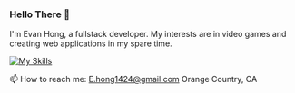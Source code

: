### Hello There 👋



I'm Evan Hong, a fullstack developer. My interests are in video games and creating web applications in my spare time.

[![My Skills](https://skillicons.dev/icons?i=js,html,css)](https://skillicons.dev)


📫 How to reach me: E.hong1424@gmail.com Orange Country, CA




<!--
**EvanS-Hong/EvanS-Hong** is a ✨ _special_ ✨ repository because its `README.md` (this file) appears on your GitHub profile.

Here are some ideas to get you started:

- 🔭 I’m currently working on ...
- 🌱 I’m currently learning ...
- 👯 I’m looking to collaborate on ...
- 🤔 I’m looking for help with ...
- 💬 Ask me about ...
- 📫 How to reach me: ...
- 😄 Pronouns: ...
- ⚡ Fun fact: ...
-->
